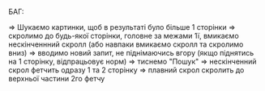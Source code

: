 БАГ:

=> Шукаємо картинки, щоб в результаті було більше 1 сторінки => скролимо до
будь-якої сторінки, головне за межами 1ї, вмикаємо нескінченнний скролл (або
навпаки вмикаємо скролл та скролимо вниз) => вводимо новий запит, не
піднімаючись вгору (якщо піднятись на 1 сторінку, відпрацьовує норм) => тиснемо
"Пошук" => нескінченний скрол фетчить одразу 1 та 2 сторінку => плавний скрол
скролить до верхньої частини 2го фетчу
